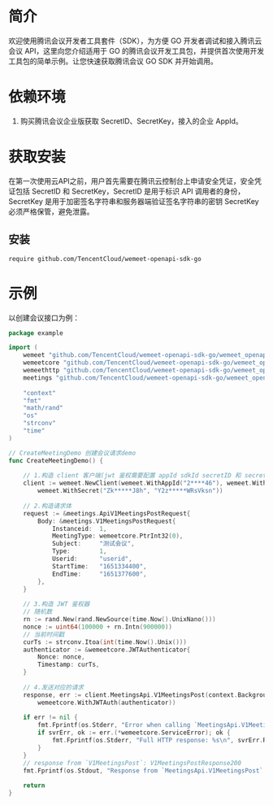 # 简介
欢迎使用腾讯会议开发者工具套件（SDK），为方便 GO 开发者调试和接入腾讯云会议 API，这里向您介绍适用于 GO 的腾讯会议开发工具包，并提供首次使用开发工具包的简单示例。让您快速获取腾讯会议 GO SDK 并开始调用。
# 依赖环境
1. 购买腾讯会议企业版获取 SecretID、SecretKey，接入的企业 AppId。

# 获取安装
在第一次使用云API之前，用户首先需要在腾讯云控制台上申请安全凭证，安全凭证包括 SecretID 和 SecretKey，SecretID 是用于标识 API 调用者的身份，SecretKey 是用于加密签名字符串和服务器端验证签名字符串的密钥 SecretKey 必须严格保管，避免泄露。
## 安装
```shell
require github.com/TencentCloud/wemeet-openapi-sdk-go
```

# 示例

以创建会议接口为例：
```GO
package example

import (
    wemeet "github.com/TencentCloud/wemeet-openapi-sdk-go/wemeet_openapi"
    wemeetcore "github.com/TencentCloud/wemeet-openapi-sdk-go/wemeet_openapi/core"
    wemeethttp "github.com/TencentCloud/wemeet-openapi-sdk-go/wemeet_openapi/core/xhttp"
    meetings "github.com/TencentCloud/wemeet-openapi-sdk-go/wemeet_openapi/service/meetings"
    
    "context"
    "fmt"
    "math/rand"
    "os"
    "strconv"
    "time"
)

// CreateMeetingDemo 创建会议请求demo
func CreateMeetingDemo() {
    
    // 1.构造 client 客户端(jwt 鉴权需要配置 appId sdkId secretID 和 secretKey)
    client := wemeet.NewClient(wemeet.WithAppId("2****46"), wemeet.WithSdkId("2****50"),
        wemeet.WithSecret("Zk*****J8h", "Y2z*****WRsVksn"))
    
    // 2.构造请求体
    request := &meetings.ApiV1MeetingsPostRequest{
        Body: &meetings.V1MeetingsPostRequest{
            Instanceid:  1,
            MeetingType: wemeetcore.PtrInt32(0),
            Subject:     "测试会议",
            Type:        1,
            Userid:      "userid",
            StartTime:   "1651334400",
            EndTime:     "1651377600",
        },
    }
    
    // 3.构造 JWT 鉴权器
    // 随机数
    rn := rand.New(rand.NewSource(time.Now().UnixNano()))
    nonce := uint64(100000 + rn.Intn(900000))
    // 当前时间戳
    curTs := strconv.Itoa(int(time.Now().Unix()))
    authenticator := &wemeetcore.JWTAuthenticator{
        Nonce: nonce,
        Timestamp: curTs,
    }
    
    // 4.发送对应的请求
    response, err := client.MeetingsApi.V1MeetingsPost(context.Background(), request,
        wemeetcore.WithJWTAuth(authenticator))
    
    if err != nil {
        fmt.Fprintf(os.Stderr, "Error when calling `MeetingsApi.V1MeetingsPost`: %v\n", err)
        if svrErr, ok := err.(*wemeetcore.ServiceError); ok {
            fmt.Fprintf(os.Stderr, "Full HTTP response: %s\n", svrErr.RawBody)
        }
    }
    // response from `V1MeetingsPost`: V1MeetingsPostResponse200
    fmt.Fprintf(os.Stdout, "Response from `MeetingsApi.V1MeetingsPost`: %+v\n", response)
    
    return
}
```

